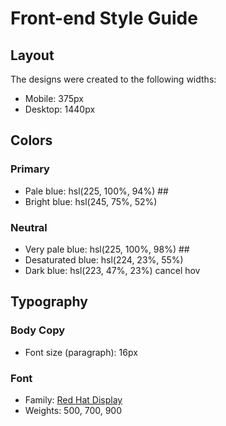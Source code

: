 # Front-end Style Guide

## Layout

The designs were created to the following widths:

- Mobile: 375px
- Desktop: 1440px

## Colors

### Primary

- Pale blue: hsl(225, 100%, 94%) ##
- Bright blue: hsl(245, 75%, 52%)

### Neutral

- Very pale blue: hsl(225, 100%, 98%) ##
- Desaturated blue: hsl(224, 23%, 55%)
- Dark blue: hsl(223, 47%, 23%)  cancel hov

## Typography

### Body Copy

- Font size (paragraph): 16px

### Font

- Family: [Red Hat Display](https://fonts.google.com/specimen/Red+Hat+Display)
- Weights: 500, 700, 900
